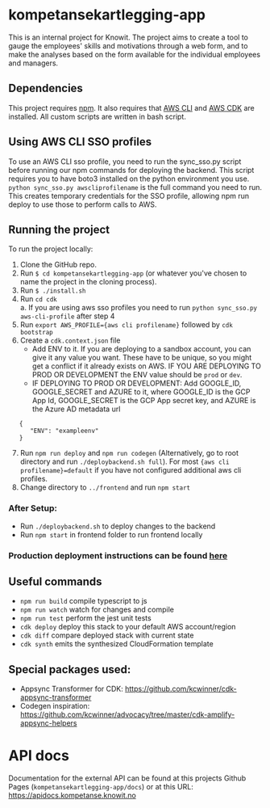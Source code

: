 # kompetansekartlegging-app

This is an internal project for Knowit. The project aims
to create a tool to gauge the employees' skills and motivations
through a web form, and to make the analyses based on the form
available for the individual employees and managers.

## Dependencies

This project requires [npm](https://www.npmjs.com/get-npm). It also requires that [AWS CLI](https://docs.aws.amazon.com/cli/latest/userguide/getting-started-install.html) and [AWS CDK](https://docs.aws.amazon.com/cdk/v2/guide/getting_started.html#getting_started_install) are installed.
All custom scripts are written in bash script.


## Using AWS CLI SSO profiles
To use an AWS CLI sso profile, you need to run the sync_sso.py script before running our npm commands for deploying the backend. This script requires you to have boto3 installed on the python environment you use.
`python sync_sso.py awscliprofilename` is the full command you need to run. This creates temporary credentials for the SSO profile, allowing npm run deploy to use those to perform calls to AWS.

## Running the project

To run the project locally:

1. Clone the GitHub repo.
2. Run `$ cd kompetansekartlegging-app` (or whatever you've chosen to
   name the project in the cloning process).
3. Run `$ ./install.sh`
4. Run `cd cdk` \
   a. If you are using aws sso profiles you need to run `python sync_sso.py aws-cli-profile` after step 4
5. Run `export AWS_PROFILE={aws cli profilename}` followed by `cdk bootstrap`
6. Create a `cdk.context.json` file 
   * Add ENV to it. If you are deploying to a sandbox account, you can give it any value you want. These have to be unique, so you might get a conflict if it already exists on AWS. IF YOU ARE DEPLOYING TO PROD OR DEVELOPMENT the ENV value should be `prod` or `dev`.
   * IF DEPLOYING TO PROD OR DEVELOPMENT: Add GOOGLE_ID, GOOGLE_SECRET and AZURE to it, where GOOGLE_ID is the GCP App Id, GOOGLE_SECRET is the GCP App secret key, and AZURE is the Azure AD metadata url
```
   {
      "ENV": "exampleenv"
   }
```
7. Run `npm run deploy` and `npm run codegen` (Alternatively, go to root directory and run `./deploybackend.sh full`). For most `{aws cli profilename}=default` if you have not configured additional aws cli profiles.
8. Change directory to `../frontend` and run `npm start`


### After Setup:
* Run `./deploybackend.sh` to deploy changes to the backend
* Run `npm start` in frontend folder to run frontend locally

### Production deployment instructions can be found [here](https://github.com/knowit/Dataplattform-issues/wiki/Kompetansekartlegging:-Deployment-Guide-(CDK))

## Useful commands

 * `npm run build`   compile typescript to js
 * `npm run watch`   watch for changes and compile
 * `npm run test`    perform the jest unit tests
 * `cdk deploy`      deploy this stack to your default AWS account/region
 * `cdk diff`        compare deployed stack with current state
 * `cdk synth`       emits the synthesized CloudFormation template

## Special packages used:
* Appsync Transformer for CDK: https://github.com/kcwinner/cdk-appsync-transformer
* Codegen inspiration: https://github.com/kcwinner/advocacy/tree/master/cdk-amplify-appsync-helpers

# API docs

Documentation for the external API can be found at this projects Github Pages (`kompetansekartlegging-app/docs`) or at this URL: https://apidocs.kompetanse.knowit.no

